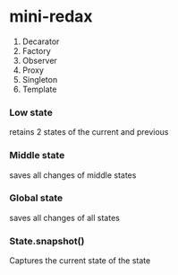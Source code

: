 # mini-redax
1) Decarator
2) Factory
3) Observer
4) Proxy
5) Singleton
6) Template

### Low state 
retains 2 states of the current and previous

### Middle state 
saves all changes of middle states

### Global state 
saves all changes of all states

### State.snapshot() 
Captures the current state of the state
